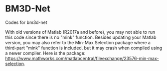 # BM3D-Net
Codes for bm3d-net

With old versions of Matlab (R2017a and before), you may not able to run this code since there is no "mink" function. Besides updating your Matlab version, you may also refer to the Min-Max Selection package where a third-part "mink" function is included, but it may crash when compiled using a newer compiler. Here is the package: https://www.mathworks.com/matlabcentral/fileexchange/23576-min-max-selection.
